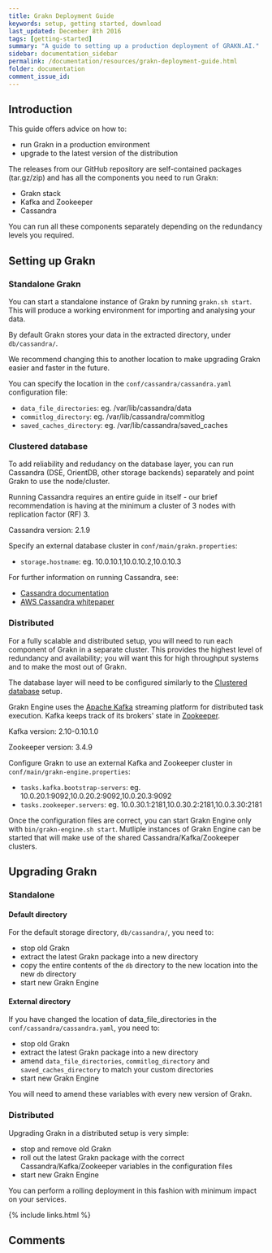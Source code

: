 ```yaml
---
title: Grakn Deployment Guide
keywords: setup, getting started, download
last_updated: December 8th 2016
tags: [getting-started]
summary: "A guide to setting up a production deployment of GRAKN.AI."
sidebar: documentation_sidebar
permalink: /documentation/resources/grakn-deployment-guide.html
folder: documentation
comment_issue_id: 
---
```



## Introduction

This guide offers advice on how to:
- run Grakn in a production environment
- upgrade to the latest version of the distribution

The releases from our GitHub repository are self-contained packages (tar.gz/zip) and has all the components you need to run Grakn:
- Grakn stack
- Kafka and Zookeeper
- Cassandra

You can run all these components separately depending on the redundancy levels you required.

## Setting up Grakn
### Standalone Grakn
You can start a standalone instance of Grakn by running `grakn.sh start`. This will produce a working environment for importing and analysing your data.

By default Grakn stores your data in the extracted directory, under `db/cassandra/`.

We recommend changing this to another location to make upgrading Grakn easier and faster in the future.

You can specify the location in the `conf/cassandra/cassandra.yaml` configuration file:
- `data_file_directories`: eg. /var/lib/cassandra/data
- `commitlog_directory`: eg. /var/lib/cassandra/commitlog
- `saved_caches_directory`: eg. /var/lib/cassandra/saved_caches

### Clustered database
To add reliability and redudancy on the database layer, you can run Cassandra (DSE, OrientDB, other storage backends) separately and point Grakn to use the node/cluster.

Running Cassandra requires an entire guide in itself - our brief recommendation is having at the minimum a cluster of 3 nodes with replication factor (RF) 3.

Cassandra version: 2.1.9

Specify an external database cluster in `conf/main/grakn.properties`:
- `storage.hostname`: eg. 10.0.10.1,10.0.10.2,10.0.10.3

For further information on running Cassandra, see:
- [Cassandra documentation](http://cassandra.apache.org/doc/latest/operating/index.html)
- [AWS Cassandra whitepaper](https://d0.awsstatic.com/whitepapers/Cassandra_on_AWS.pdf)

### Distributed
For a fully scalable and distributed setup, you will need to run each component of Grakn in a separate cluster.
This provides the highest level of redundancy and availability; you will want this for high throughput systems and to make the most out of Grakn. 

The database layer will need to be configured similarly to the [Clustered database](#clustered-database) setup.

Grakn Engine uses the [Apache Kafka](https://kafka.apache.org/) streaming platform for distributed task execution. Kafka keeps track of its brokers' state in [Zookeeper](https://zookeeper.apache.org/).

Kafka version: 2.10-0.10.1.0

Zookeeper version: 3.4.9

Configure Grakn to use an external Kafka and Zookeeper cluster in `conf/main/grakn-engine.properties`:
- `tasks.kafka.bootstrap-servers`: eg. 10.0.20.1:9092,10.0.20.2:9092,10.0.20.3:9092
- `tasks.zookeeper.servers`: eg. 10.0.30.1:2181,10.0.30.2:2181,10.0.3.30:2181

Once the configuration files are correct, you can start Grakn Engine only with `bin/grakn-engine.sh start`.
Mutliple instances of Grakn Engine can be started that will make use of the shared Cassandra/Kafka/Zookeeper clusters.

## Upgrading Grakn
### Standalone
#### Default directory
For the default storage directory, `db/cassandra/`, you need to:
- stop old Grakn
- extract the latest Grakn package into a new directory
- copy the entire contents of the `db` directory to the new location into the new `db` directory
- start new Grakn Engine

#### External directory
If you have changed the location of data_file_directories in the `conf/cassandra/cassandra.yaml`, you need to:
- stop old Grakn
- extract the latest Grakn package into a new directory
- amend `data_file_directories`, `commitlog_directory` and `saved_caches_directory` to match your custom directories
- start new Grakn Engine

You will need to amend these variables with every new version of Grakn.

### Distributed
Upgrading Grakn in a distributed setup is very simple:
- stop and remove old Grakn
- roll out the latest Grakn package with the correct Cassandra/Kafka/Zookeeper variables in the configuration files
- start new Grakn Engine

You can perform a rolling deployment in this fashion with minimum impact on your services.

{% include links.html %}

## Comments
